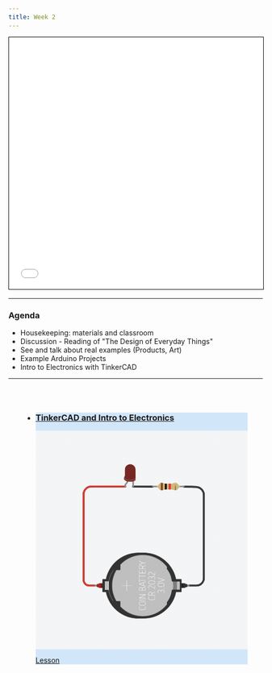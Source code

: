 ```yaml
---
title: Week 2
---
```


<section class="slides_section">
<embed type="text/html" src="slides/week2/index.html" width="100%" height="500px" style="border: solid black 1px" />
</section>

---

### Agenda
- Housekeeping: materials and classroom
- Discussion - Reading of "The Design of Everyday Things"
- See and talk about real examples (Products, Art)
- Example Arduino Projects
- Intro to Electronics with TinkerCAD

---

<div class="uk-margin" style="padding: 30px; ">
<ul class="uk-child-width-1-3@m uk-child-width-1-4@l uk-child-width-1-2@s uk-grid-small uk-grid-match" uk-grid="masonry: pack">

<li class="week3 basic_equipment all">
<div>
<a href="./Blog/intro_to_electronics/intro_to_electronics.html">
<div class="uk-card-small uk-card-default uk-card-body uk-box-shadow-xlarge" style="background: rgb(210, 230, 250)">
<div class="uk-card-small uk-card-default uk-card-body uk-box-shadow-xlarge" style="">
<h3 class="cardtitle">TinkerCAD and Intro to Electronics</h3>
<div style="display: inline">
<img src="./Blog/intro_to_electronics/images/cover.png" alt="" style="padding-bottom: 10px" uk-image />
<span class="uk-label" style="background-color: rgb(56, 79, 172)c">Lesson</span>
</div>
</div>
</a>
</div>
</div>
</li>

</ul>
</div>
